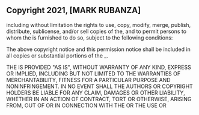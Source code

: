 ## Copyright 2021, [MARK RUBANZA]



including without limitation the rights to use, copy, modify, merge, publish, distribute, sublicense, and/or sell copies of the, and to permit persons to whom the is furnished to do so, subject to the following conditions:

The above copyright notice and this permission notice shall be included in all copies or substantial portions of the _.

THE IS PROVIDED "AS IS", WITHOUT WARRANTY OF ANY KIND, EXPRESS OR IMPLIED, INCLUDING BUT NOT LIMITED TO THE WARRANTIES OF MERCHANTABILITY, FITNESS FOR A PARTICULAR PURPOSE AND NONINFRINGEMENT. IN NO EVENT SHALL THE AUTHORS OR COPYRIGHT HOLDERS BE LIABLE FOR ANY CLAIM, DAMAGES OR OTHER LIABILITY, WHETHER IN AN ACTION OF CONTRACT, TORT OR OTHERWISE, ARISING FROM, OUT OF OR IN CONNECTION WITH THE OR THE USE OR 
